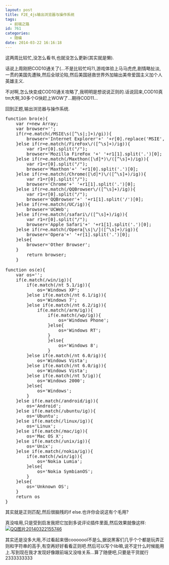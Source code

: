 ```yaml
---
layout: post
title: F2E_4js输出浏览器与操作系统
tags:
  - 前端之路
id: 761
categories:
  - 随编
date: 2014-03-22 16:16:18
---
```


这两周比较忙,没怎么看书,也就没怎么更新(其实就是懒).

话说上周刚把COD10通关了(...不是比较忙吗?),游戏体验上马马虎虎,剧情略扯淡,一贯的美国先遭殃,然后全球沦陷,然后美国拯救世界外加输出美帝爱国主义加个人英雄主义.

不对啊,怎么快变成COD10通关攻略了,我明明是想说说正则的.话说回来,COD10真tm大啊,30多个G快赶上WOW了...期待COD11...

回到正题,输出浏览器与操作系统.

<!--more -->
<pre>
function bro(e){
	var r=new Array;
	var browser='';
	if(r=e.match(/MSIE\s([^\s|;]+)/gi)){
		browser='Internet Explorer'+' '+r[0].replace('MSIE','').split('.')[0];
	}else if(r=e.match(/FireFox\/([^\s]+)/ig)){
		var r1=r[0].split("/");
		browser='Mozilla FireFox '+' '+r1[1].split('.')[0];
	}else if(r=e.match(/Maxthon([\d]*)\/([^\s]+)/ig)){
		var r1=r[0].split("/");
		browser='Maxthon'+' '+r1[0].split('.')[0];
	}else if(r=e.match(/Chrome([\d]*)\/([^\s]+)/ig)){
		var r1=r[0].split("/");
		browser='Chrome'+' '+r1[1].split('.')[0];
	}else if(r=e.match(/QQBrowser\/([^\s]+)/ig)){
		var r1=r[0].split("/");
		browser='QQBrowser'+' '+r1[1].split('/')[0];
	}else if(r=e.match(/UC/ig)){
		browser='UCWeb';
	}else if(r=e.match(/safari\/([^\s]+)/ig)){
		var r1=r[0].split("/");
		browser='Apple Safari'+' '+r1[1].split('.')[0];
	}else if(r=e.match(/Opera[\s|\/]([^\s]+)/ig)){
		browser='Opera'+' '+r[1].split('.')[0];
	}else{
		browser='Other Browser';
	}
		return browser;
	}

function os(e){
	var os='';
	if(e.match(/win/ig)){
		if(e.match(/nt 5.1/ig)){
			os='Windows XP';
		}else if(e.match(/nt 6.1/ig)){
			os='Windows 7';
		}else if(e.match(/nt 6.2/ig)){
			if(e.match(/arm/ig)){
				if(e.match(/wp/ig)){
					os='Windows Phone';
				}else{
					os='Windows RT';
				}
				}else{
					os='Windows 8';
				}
		}else if(e.match(/nt 6.0/ig)){
			os='Windows Vista';
		}else if(e.match(/nt 6.0/ig)){
			os='Windows Vista';
		}else if(e.match(/nt 5/ig)){
			os='Windows 2000';
		}else{
			os='Windows';
		}
	}else if(e.match(/android/ig)){
		os='Android';
	}else if(e.match(/ubuntu/ig)){
		os='Ubuntu';
	}else if(e.match(/linux/ig)){
		os='Linux';
	}else if(e.match(/mac/ig)){
		os='Mac OS X';
	}else if(e.match(/unix/ig)){
		os='Unix';
	}else if(e.match(/nokia/ig)){
		if(e.match(/win/ig)){
			os='Nokia Lumia';
		}else{
			os='Nokia SymbianOS';
		}
	}else{
		os='Unknown OS';
	}
	return os
}
</pre>

其实就是正则匹配,然后很脑残的if else.也许你会说这有个毛用?

真没啥用,只是受到启发我把它加到多说评论插件里面,然后效果就像这样:
[![](http://ixjx-sae.stor.sinaapp.com/uploads/QQ图片20140322155746.jpg "QQ图片20140322155746")](http://ixjx.sinaapp.com/%e5%89%8d%e7%ab%af%e4%b9%8b%e8%b7%af_4js%e8%be%93%e5%87%ba%e6%b5%8f%e8%a7%88%e5%99%a8%e4%b8%8e%e6%93%8d%e4%bd%9c%e7%b3%bb%e7%bb%9f/qq%e5%9b%be%e7%89%8720140322155746/)

其实还是没多大用,不过看起来很cooooool不是么,据说黑客们几乎个个都是玩弄正则和字符串的高手,有空再好好看看正则吧.然后可以写个lib嘛,说不定什么时候能用上.写到现在我才发现好像跟前端又没啥关系...算了随便吧,只要是干货就行2333333333